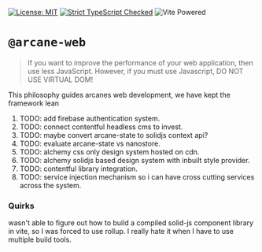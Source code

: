 
[![License: MIT](https://img.shields.io/badge/License-MIT-yellow.svg)](https://opensource.org/licenses/MIT) [![Strict TypeScript Checked](https://badgen.net/badge/TS/Strict "Strict TypeScript Checked")](https://www.typescriptlang.org) ![](https://badges.aleen42.com/src/vitejs.svg "Vite Powered") 

# `@arcane-web`

> If you want to improve the performance of your web application, then use less JavaScript. However, if you must use Javascript, DO NOT USE VIRTUAL DOM!

This philosophy guides arcanes web development, we have kept the framework lean


1. TODO: add firebase authentication system.
2. TODO: connect contentful headless cms to invest.
3. TODO: maybe convert arcane-state to solidjs context api? 
4. TODO: evaluate arcane-state vs nanostore.
5. TODO: alchemy css only design system hosted on cdn.
6. TODO: alchemy solidjs based design system with inbuilt style provider.
7. TODO: contentful library integration.
8.  TODO: service injection mechanism so i can have cross cutting services across the system.


### Quirks

wasn't able to figure out how to build a compiled solid-js component library in vite, so I was forced to use rollup. I really hate it when I have to use multiple build tools.
